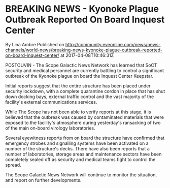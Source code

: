 # BREAKING NEWS - Kyonoke Plague Outbreak Reported On Board Inquest Center
By Lina Ambre
Published on http://community.eveonline.com/news/news-channels/world-news/breaking-news-kyonoke-plague-outbreak-reported-on-board-inquest-center/ at 2017-04-08T10:46:31Z

POSTOUVIN - The Scope Galactic News Network has learned that SoCT security and medical personnel are currently battling to control a significant outbreak of the Kyonoke plague on board the Inquest Center Keepstar.

Initial reports suggest that the entire structure has been placed under security lockdown, with a complete quarantine cordon in place that has shut down docking bays, external traffic control and the vast majority of the facility's external communications services.

While The Scope has not been able to verify reports at this stage, it is believed that the outbreak was caused by contaminated materials that were exposed to the facility's atmosphere during yesterday's ransacking of two of the main on-board virology laboratories.

Several eyewitness reports from on board the structure have confirmed that emergency strobes and signalling systems have been activated on a number of the structure's decks. There have also been reports that a number of laboratories, storage areas and maintenance sectors have been completely sealed off as security and medical teams fight to control the spread.

The Scope Galactic News Network will continue to monitor the situation, and report on further developments.

